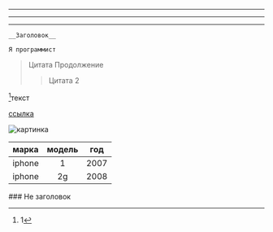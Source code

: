 ---
___
***

    __Заголовок__

```
Я программист
```


> Цитата
Продолжение
>> Цитата 2

[^1]текст

[^1]: 1

[ссылка](https://github.com/dBerezuk/gulpTest)


![картинка](https://i.pinimg.com/originals/25/90/a1/2590a1a6759841581e6e1ed7fc91376d.jpg)


марка | модель | год
:-----|:------:|---
iphone | 1 | 2007
iphone | 2g | 2008

\### Не заголовок